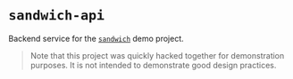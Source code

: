 # `sandwich-api`

Backend service for the [`sandwich`](https://github.com/QDivision/sandwich) demo project.

> Note that this project was quickly hacked together for demonstration purposes. It is not intended to demonstrate good design practices.
